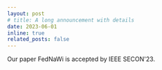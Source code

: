 ```yaml
---
layout: post
# title: A long announcement with details
date: 2023-06-01
inline: true
related_posts: false
---
```


Our paper FedNaWi is accepted by IEEE SECON'23.

